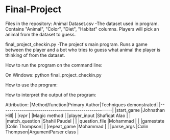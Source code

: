 # Final-Project

Files in the repository:
Animal Dataset.csv
    -The dataset used in program. Contains "Animal", "Color", "Diet", "Habitat"
columns. Players will pick an animal from the dataset to guess.

final_project_checkin.py
    -The project's main program. Runs a game between the player and a bot who
tries to guess what animal the player is thinking of from the dataset.

How to run the program on the command line:

On Windows: python final_project_checkin.py 

How to use the program:

How to interpret the output of the program:

Attribution:
|Method/function|Primary Author|Techniques demonstrated|
|------------------------------------------------------|
|start_game     |Johnathan Hill|                       |
|_repr_         |              |Magic method           |
|player_input   |Shafiqat Alao |                       |
|match_question |Shahil Paudel |                       |
|question_file  |Mohammad      |                       |
|gamestate      |Colin Thompson|                       |
|repeat_game    |Mohammad      |                       |
|parse_args     |Colin Thompson|ArgumentParser class   |
